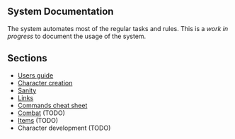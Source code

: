 System Documentation
--------------------

The system automates most of the regular tasks and rules. This is a _work in progress_ to document the usage of the system.  

## Sections

* [Users guide](./users-guide.md)
* [Character creation](./character_creation.md)
* [Sanity](./sanity.md)
* [Links](./links.md)
* [Commands cheat sheet](./commands_cheat_sheet.md)
* [Combat](./combat.md) (TODO)
* [Items](./items.md) (TODO) 
* Character development (TODO)

